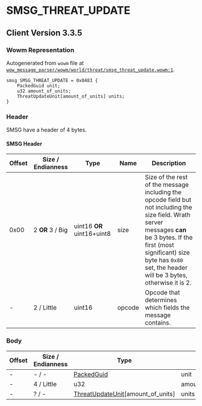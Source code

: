 # SMSG_THREAT_UPDATE

## Client Version 3.3.5

### Wowm Representation

Autogenerated from `wowm` file at [`wow_message_parser/wowm/world/threat/smsg_threat_update.wowm:1`](https://github.com/gtker/wow_messages/tree/main/wow_message_parser/wowm/world/threat/smsg_threat_update.wowm#L1).
```rust,ignore
smsg SMSG_THREAT_UPDATE = 0x0483 {
    PackedGuid unit;
    u32 amount_of_units;
    ThreatUpdateUnit[amount_of_units] units;
}
```
### Header

SMSG have a header of 4 bytes.

#### SMSG Header

| Offset | Size / Endianness | Type   | Name   | Description |
| ------ | ----------------- | ------ | ------ | ----------- |
| 0x00   | 2 **OR** 3 / Big           | uint16 **OR** uint16+uint8 | size | Size of the rest of the message including the opcode field but not including the size field. Wrath server messages **can** be 3 bytes. If the first (most significant) size byte has `0x80` set, the header will be 3 bytes, otherwise it is 2.|
| -      | 2 / Little| uint16 | opcode | Opcode that determines which fields the message contains. |

### Body

| Offset | Size / Endianness | Type | Name | Description | Comment |
| ------ | ----------------- | ---- | ---- | ----------- | ------- |
| - | - / - | [PackedGuid](../types/packed-guid.md) | unit |  |  |
| - | 4 / Little | u32 | amount_of_units |  |  |
| - | ? / - | [ThreatUpdateUnit](threatupdateunit.md)[amount_of_units] | units |  |  |

